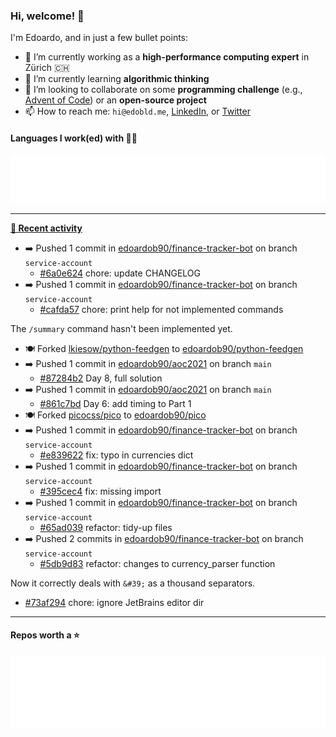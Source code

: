 ### Hi, welcome! 👋 

I'm Edoardo, and in just a few bullet points:

- 🔭 I’m currently working as a **high-performance computing expert** in Zürich 🇨🇭
- 🌱 I’m currently learning **algorithmic thinking**
- 👯 I’m looking to collaborate on some **programming challenge** (e.g., [Advent of Code](https://github.com/edoardob90/aoc2021)) or an **open-source project**
- 📫 How to reach me: `hi@edobld.me`, [LinkedIn](https://linkedin.com/in/edobld), or [Twitter](https://twitter.com/eadweard90)

#### Languages I work(ed) with 👨‍💻

<img src="https://github.com/edoardob90/edoardob90/blob/main/.cache/languages.svg">

---

**[📰 Recent activity](https://github.com/edoardob90)**
* ➡️ Pushed 1 commit in [edoardob90/finance-tracker-bot](https://github.com/edoardob90/finance-tracker-bot) on branch `service-account`
  * [#6a0e624](https://github.com/edoardob90/finance-tracker-bot/commit/6a0e624) chore: update CHANGELOG
* ➡️ Pushed 1 commit in [edoardob90/finance-tracker-bot](https://github.com/edoardob90/finance-tracker-bot) on branch `service-account`
  * [#cafda57](https://github.com/edoardob90/finance-tracker-bot/commit/cafda57) chore: print help for not implemented commands

The `/summary` command hasn&#39;t been implemented yet.
* 🍽️ Forked [lkiesow/python-feedgen](https://github.com/lkiesow/python-feedgen) to [edoardob90/python-feedgen](https://github.com/edoardob90/python-feedgen)
* ➡️ Pushed 1 commit in [edoardob90/aoc2021](https://github.com/edoardob90/aoc2021) on branch `main`
  * [#87284b2](https://github.com/edoardob90/aoc2021/commit/87284b2) Day 8, full solution
* ➡️ Pushed 1 commit in [edoardob90/aoc2021](https://github.com/edoardob90/aoc2021) on branch `main`
  * [#861c7bd](https://github.com/edoardob90/aoc2021/commit/861c7bd) Day 6: add timing to Part 1
* 🍽️ Forked [picocss/pico](https://github.com/picocss/pico) to [edoardob90/pico](https://github.com/edoardob90/pico)
* ➡️ Pushed 1 commit in [edoardob90/finance-tracker-bot](https://github.com/edoardob90/finance-tracker-bot) on branch `service-account`
  * [#e839622](https://github.com/edoardob90/finance-tracker-bot/commit/e839622) fix: typo in currencies dict
* ➡️ Pushed 1 commit in [edoardob90/finance-tracker-bot](https://github.com/edoardob90/finance-tracker-bot) on branch `service-account`
  * [#395cec4](https://github.com/edoardob90/finance-tracker-bot/commit/395cec4) fix: missing import
* ➡️ Pushed 1 commit in [edoardob90/finance-tracker-bot](https://github.com/edoardob90/finance-tracker-bot) on branch `service-account`
  * [#65ad039](https://github.com/edoardob90/finance-tracker-bot/commit/65ad039) refactor: tidy-up files
* ➡️ Pushed 2 commits in [edoardob90/finance-tracker-bot](https://github.com/edoardob90/finance-tracker-bot) on branch `service-account`
  * [#5db9d83](https://github.com/edoardob90/finance-tracker-bot/commit/5db9d83) refactor: changes to currency_parser function

Now it correctly deals with `&#39;` as a thousand separators.
  * [#73af294](https://github.com/edoardob90/finance-tracker-bot/commit/73af294) chore: ignore JetBrains editor dir


---

#### Repos worth a ⭐

<img src="https://github.com/edoardob90/edoardob90/blob/main/.cache/stars.svg">

<!--
- ⚡ Fun fact: ...
- 🤔 I’m looking for help with ...
- 💬 Ask me about ...
- 🌐 My webpage ...
-->
